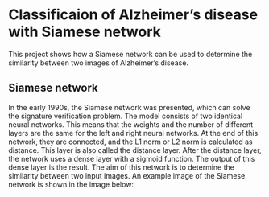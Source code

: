 
# Classificaion of Alzheimer’s disease with Siamese network

This project shows how a Siamese network can be used to determine the similarity between two images of Alzheimer’s disease. 

## Siamese network
In the early 1990s, the Siamese network was presented, which can solve the signature verification problem. The model consists of two identical neural networks. This means that the weights and the number of different layers are the same for the left and right neural networks. At the end of this network, they are connected, and the L1 norm or L2 norm is calculated as distance. This layer is also called the distance layer. After the distance layer, the network uses a dense layer with a sigmoid function. The output of this dense layer is the result. The aim of this network is to determine the similarity between two input images.
An example image of the Siamese network is shown in the image below: